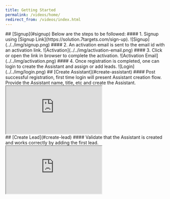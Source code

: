 ```yaml
---
title: Getting Started
permalink: /videos/home/
redirect_from: /videos/index.html
---
```


<a name="signup"/>
## [Signup](#signup)
Below are the steps to be followed:
#### 1. Signup using [Signup Link](https://solution.7targets.com/sign-up).  
![Signup](../../img/signup.png)
#### 2. An activation email is sent to the  email id with an activation link.  
![Activation](../../img/activation-email.png)
#### 3. Click or open the link in browser to complete the activation.  
![Activation Email](../../img/activation.png)
#### 4. Once registration is completed, one can login to create the Assistant and assign or add leads.  
![Login](../../img/login.png)

<a name="create-assistant"/>
## [Create Assistant](#create-assistant)
#### Post successful registration, first time login will present Assistant creation flow. Provide the Assistant name, title, etc and create the Assistant.  
<div class="embed-responsive embed-responsive-16by9">
  <iframe class="embed-responsive-item" src="https://www.youtube.com/embed/i8A4GrdNCak" allowfullscreen></iframe>
</div>

<a name="create-lead"/>
## [Create Lead](#create-lead)
#### Validate that the Assistant is created and works correctly by adding the first lead.  
<div class="embed-responsive embed-responsive-16by9">
  <iframe class="embed-responsive-item" src="https://www.youtube.com/embed/UKdxHyueNmY" allowfullscreen></iframe>
</div>
